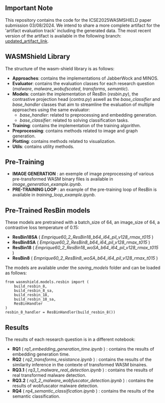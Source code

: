 ## Important Note
This repository contains the code for the ICSE2025WASMSHIELD paper submission 03/08/2024. We intend to share a more complete artifact for the 'artifact evaluation track' including the generated data. The most recent version of the artifact is available in the following branch: [updated_artifact_link](https://github.com/icse2025wasmshield/icse2025wasmshield/tree/artifact).

## WASMShield Library

The structure of the wasm-shield library is as follows:

- **Approaches**: contains the implementations of JabberWock and MINOS.
- **Evaluator**: contains the evaluation classes for each research question (*malware*, *malware_wobufscated*, *transforms*, *semantic*).
- **Models**: contain the implementation of ResBin (*resbin.py*), the contrastive projection head (*contra.py*) aswell as the *base_classifier* and *base_handler* classes that aim to streamline the evaluation of multiple approaches using the same evaluator:
    - *base_handler*: related to preprocessing and embedding generation.
    - *base_classifier*: related to solving classification tasks.
- **Training**: contains the implementation of the training algorithm.
- **Preprocessing**: contains methods related to image and graph generation.
- **Plotting**: contains methods related to visualization.
- **Utils**: contains utility methods.

## Pre-Training

- **IMAGE GENERATION** : an exemple of image preprocessing of various pre-transformed WASM binary files is available in *image_generation_example.ipynb*.
- **PRE-TRAINING LOOP** : an example of the pre-training loop of ResBin is available in *training_loop_example.ipynb*.

## Pre-Trained ResBin models
These models are pretrained with a batch_size of 64, an image_size of 64, a contrastive loss temperature of 0.15:
- **ResBin18SA** ( *Emprique60_2_ResBin18_b64_i64_pil_v128_rmax_t015* )
- **ResBin8SA** ( *Emprique60_2_ResBin8_b64_i64_pil_v128_rmax_t015* )
- **ResBin18** ( *Emprique60_2_ResBin18_woSA_b64_i64_pil_v128_rmax_t015* )
- **ResBin8** ( *Emprique60_2_ResBin8_woSA_b64_i64_pil_v128_rmax_t015* )

The models are available under the *saving_models* folder and can be loaded as follows:

```
from wasmshield.models.resbin import (
    build_resbin_8,
    build_resbin_8_sa, 
    build_resbin_18, 
    build_resbin_18_sa,
    ResBinHandler
)
resbin_8_handler = ResBinHandler(build_resbin_8())
```

## Results
The results of each research question is in a different notebook:
- **RQ1** ( *rq1_embedding_generation_time.ipynb* ) : contains the results of embedding generation time.
- **RQ2** ( *rq2_transforms_resistance.ipynb* ) : contains the results of the similarity inference in the contexte of transformed WASM binaires.
- **RQ3.1** ( *rq3_1_malware_real_detection.ipynb* ) : contains the results of real transformed malware detection.
- **RQ3.2** ( *rq3_2_malware_wobfuscator_detection.ipynb* ) : contains the results of wobfuscator malware detection.
- **RQ4** ( *rq4_semantic_classification.ipynb* ) : contains the results of the semantic classification.

